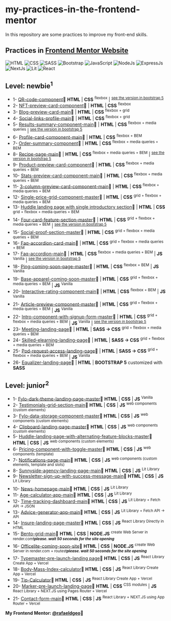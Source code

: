 # my-practices-in-the-frontend-mentor
In this repository are some practices to improve my front-end skills.

Practices in [Frontend Mentor Website](https://www.frontendmentor.io/)
---
![HTML](https://img.shields.io/badge/HTML5-E34F26?style=for-the-badge&logo=html5&logoColor=white)
![CSS](https://img.shields.io/badge/css3-%231572B6.svg?style=for-the-badge&logo=css3&logoColor=white)
![SASS](https://img.shields.io/badge/SASS-hotpink.svg?style=for-the-badge&logo=SASS&logoColor=white)
![Bootstrap](https://img.shields.io/badge/bootstrap-%238511FA.svg?style=for-the-badge&logo=bootstrap&logoColor=white)
![JavaScript](https://img.shields.io/badge/JavaScript-323330?style=for-the-badge&logo=javascript&logoColor=F7DF1E)
![NodeJs](https://img.shields.io/badge/Node%20js-339933?style=for-the-badge&logo=nodedotjs&logoColor=white)
![ExpressJs](https://img.shields.io/badge/Express%20js-000000?style=for-the-badge&logo=express&logoColor=white)
![NextJs](https://img.shields.io/badge/next%20js-000000?style=for-the-badge&logo=nextdotjs&logoColor=white)
![Lit](https://img.shields.io/badge/lit-324FFF?style=for-the-badge&logo=lit&logoColor=white)
![React](https://img.shields.io/badge/React-20232A?style=for-the-badge&logo=react&logoColor=61DAFB)


## Level: newbie<sup>1</sup>

* 1- [QR-code-component](https://rafaeldgeo.github.io/my-practices-in-the-frontend-mentor/newbie/qr-code-component/):link: **HTML** | **CSS** <sup>flexbox</sup> | <sup>[see the version in bootstrap 5](https://rafaeldgeo.github.io/my-practices-in-the-frontend-mentor/newbie/using-frame-works-css/qr-code-component/)</sup>
* 2- [NFT-preview-card-component](https://rafaeldgeo.github.io/my-practices-in-the-frontend-mentor/newbie/nft-preview-card-component/):link: | **HTML** | **CSS** <sup>flexbox</sup>
* 3- [Blog-preview-card-main](https://rafaeldgeo.github.io/my-practices-in-the-frontend-mentor/newbie/blog-preview-card-main/):link: | **HTML** | **CSS** <sup>flexbox + grid</sup>
* 4- [Social-links-profile-main](https://rafaeldgeo.github.io/my-practices-in-the-frontend-mentor/newbie/social-links-profile-main/):link: | **HTML** | **CSS** <sup>flexbox + grid</sup>
* 5- [Results-summary-component-main](https://rafaeldgeo.github.io/my-practices-in-the-frontend-mentor/newbie/results-summary-component-main/):link: | **HTML** | **CSS** <sup>flexbox + media queries</sup> | <sup>[see the version in bootstrap 5](https://rafaeldgeo.github.io/my-practices-in-the-frontend-mentor/newbie/using-frame-works-css/results-summary-component-main/)</sup>
* 6- [Profile-card-component-main](https://rafaeldgeo.github.io/my-practices-in-the-frontend-mentor/newbie/profile-card-component-main/):link: | **HTML** | **CSS** <sup>flexbox + BEM</sup>
* 7- [Order-summary-component](https://rafaeldgeo.github.io/my-practices-in-the-frontend-mentor/newbie/order-summary-component-main/):link: | **HTML** | **CSS** <sup>flexbox + media queries + BEM</sup>
* 8- [Recipe-page-main](https://rafaeldgeo.github.io/my-practices-in-the-frontend-mentor/newbie/recipe-page-main/):link: | **HTML** | **CSS** <sup>flexbox + media queries + BEM</sup> | <sup>[see the version in bootstrap 5](https://rafaeldgeo.github.io/my-practices-in-the-frontend-mentor/newbie/using-frame-works-css/recipe-page-main/)</sup>
* 9- [Product-preview-card-component](https://rafaeldgeo.github.io/my-practices-in-the-frontend-mentor/newbie/product-preview-card-component/):link: | **HTML** | **CSS** <sup>flexbox + media queries + BEM</sup>
* 10- [Stats-preview-card-component-main](https://rafaeldgeo.github.io/my-practices-in-the-frontend-mentor/newbie/stats-preview-card-component-main/):link: | **HTML** | **CSS** <sup>flexbox + media queries + BEM</sup>
* 11- [3-column-preview-card-component-main](https://rafaeldgeo.github.io/my-practices-in-the-frontend-mentor/newbie/column-3-preview-card-component-main/):link: | **HTML** | **CSS** <sup>flexbox + media queries + BEM</sup>
* 12- [Single-price-grid-component-master](https://rafaeldgeo.github.io/my-practices-in-the-frontend-mentor/newbie/single-price-grid-component-master/):link: | **HTML** | **CSS** <sup>grid + flexbox + media queries + BEM</sup>
* 13- [Huddle landing page with single introductory section](https://rafaeldgeo.github.io/my-practices-in-the-frontend-mentor/newbie/huddle-landing-page/):link: | **HTML** | **CSS** <sup>grid + flexbox + media queries + BEM</sup>
* 14- [Four-card-feature-section-master](https://rafaeldgeo.github.io/my-practices-in-the-frontend-mentor/newbie/four-card-feature-section-master/):link: | **HTML** | **CSS** <sup>grid + flexbox + media queries + BEM</sup> | <sup>[see the version in bootstrap 5](https://rafaeldgeo.github.io/my-practices-in-the-frontend-mentor/newbie/using-frame-works-css/four-card-feature-section-master/)</sup>
* 15- [Social-proof-section-master](https://rafaeldgeo.github.io/my-practices-in-the-frontend-mentor/newbie/social-proof-section-master/):link: | **HTML** | **CSS** <sup>grid + flexbox + media queries + BEM</sup> 
* 16- [Faq-accordion-card-main](https://rafaeldgeo.github.io/my-practices-in-the-frontend-mentor/newbie/faq-accordion-card-main/):link: | **HTML** | **CSS** <sup>grid + flexbox + media queries + BEM</sup>
* 17- [Faq-accordion-main](https://rafaeldgeo.github.io/my-practices-in-the-frontend-mentor/newbie/faq-accordion-main/):link: | **HTML** | **CSS** <sup>flexbox + media queries + BEM</sup> | **JS** <sup>Vanilla</sup> | <sup>[see the version in bootstrap 5](https://rafaeldgeo.github.io/my-practices-in-the-frontend-mentor/newbie/using-frame-works-css/faq-accordion-main/)</sup>
* 18- [Ping-coming-soon-page-master](https://rafaeldgeo.github.io/my-practices-in-the-frontend-mentor/newbie/ping-coming-soon-page-master/):link: | **HTML** | **CSS** <sup>flexbox + BEM</sup> | **JS** <sup>Vanilla</sup>
* 19- [Base-apparel-coming-soon-master](https://rafaeldgeo.github.io/my-practices-in-the-frontend-mentor/newbie/base-apparel-coming-soon-master/):link: | **HTML** | **CSS** <sup>grid + flexbox + media queries + BEM</sup> | **JS** <sup>Vanilla</sup>
* 20- [Interactive-rating-component-main](https://rafaeldgeo.github.io/my-practices-in-the-frontend-mentor/newbie/interactive-rating-component-main/):link: | **HTML** | **CSS** <sup>flexbox + BEM</sup> | **JS** <sup>Vanilla</sup>
* 21- [Article-preview-component-master](https://rafaeldgeo.github.io/my-practices-in-the-frontend-mentor/newbie/article-preview-component-master/):link: | **HTML** | **CSS** <sup>grid + flexbox + media queries + BEM</sup> | **JS** <sup>Vanilla</sup>
* 22- [Intro-component-with-signup-form-master](https://rafaeldgeo.github.io/my-practices-in-the-frontend-mentor/newbie/intro-component-with-signup-form-master/):link: | **HTML** | **CSS** <sup>grid + flexbox + media queries + BEM</sup> | **JS** <sup>Vanilla</sup> | <sup>[see the version in bootstrap 5](https://rafaeldgeo.github.io/my-practices-in-the-frontend-mentor/newbie/using-frame-works-css/intro-component-with-signup-form-master/)</sup>
* 23- [Meeting-landing-page](https://rafaeldgeo.github.io/my-practices-in-the-frontend-mentor/newbie/meet-landing-page/):link: | **HTML** | **SASS -> CSS**  <sup>grid + flexbox + media queries + BEM</sup>
* 24- [Skilled-elearning-landing-page](https://rafaeldgeo.github.io/my-practices-in-the-frontend-mentor/newbie/skilled-elearning-landing-page/):link: | **HTML** | **SASS -> CSS**  <sup>grid + flexbox + media queries + BEM</sup>
* 25- [Pod-request-access-landing-page](https://rafaeldgeo.github.io/my-practices-in-the-frontend-mentor/newbie/pod-request-access-landing-page/):link: | **HTML** | **SASS -> CSS**  <sup>grid + flexbox + media queries + BEM</sup> | **JS** <sup>Vanilla</sup>
* 26- [Equalizer-landing-page](https://rafaeldgeo.github.io/my-practices-in-the-frontend-mentor/newbie/equalizer-landing-page/):link: | **HTML** | **BOOTSTRAP 5** customized with **SASS** 


## Level: junior<sup>2</sup>

* 1- [Fylo-dark-theme-landing-page-master](https://rafaeldgeo.github.io/my-practices-in-the-frontend-mentor/junior/fylo-dark-theme-landing-page-master/):link: **HTML** | **CSS** | **JS** <sup>Vanilla</sup>
* 2- [Testimonials-grid-section-main](https://rafaeldgeo.github.io/my-practices-in-the-frontend-mentor/junior/testimonials-grid-section-main/):link: **HTML** | **CSS** | **JS** <sup>web components (custom elements)</sup>
* 3- [Fylo-data-storage-component-master](https://rafaeldgeo.github.io/my-practices-in-the-frontend-mentor/junior/fylo-data-storage-component-master/):link: **HTML** | **CSS** | **JS** <sup>web components (custom elements)</sup>
* 4- [Clipboard-landing-page-master](https://rafaeldgeo.github.io/my-practices-in-the-frontend-mentor/junior/clipboard-landing-page-master/):link: **HTML** | **CSS** | **JS** <sup>web components (custom elements)</sup>
* 5- [Huddle-landing-page-with-alternating-feature-blocks-master](https://rafaeldgeo.github.io/my-practices-in-the-frontend-mentor/junior/huddle-landing-page-with-blocks-master/):link: **HTML** | **CSS** | **JS** <sup>web components (custom elements)</sup>
* 6- [Pricing-component-with-toggle-master](https://rafaeldgeo.github.io/my-practices-in-the-frontend-mentor/junior/pricing-component-with-toggle-master//):link: **HTML** | **CSS** | **JS** <sup>web components (template)</sup>
* 7- [Notifications-page-main](https://rafaeldgeo.github.io/my-practices-in-the-frontend-mentor/junior/notifications-page-main/):link: **HTML** | **CSS** | **JS** <sup>web components (custom elements, template and slots)</sup>
* 8- [Sunnyside-agency-landing-page-main](https://rafaeldgeo.github.io/my-practices-in-the-frontend-mentor/junior/sunnyside-agency-landing-page-main/):link: **HTML** | **CSS** | **JS** <sup>Lit Library</sup>
* 9- [Newsletter-sign-up-with-success-message-main](https://rafaeldgeo.github.io/my-practices-in-the-frontend-mentor/junior/newsletter-sign-up-with-success-message-main/):link: **HTML** | **CSS** | **JS** <sup>Lit Library</sup>
* 10- [News-homepage-main](https://rafaeldgeo.github.io/my-practices-in-the-frontend-mentor/junior/news-homepage-main/):link: **HTML** | **CSS** | **JS** <sup>Lit Library</sup>
* 11- [Age-calculator-app-main](https://rafaeldgeo.github.io/my-practices-in-the-frontend-mentor/junior/age-calculator-app-main/):link: **HTML** | **CSS** | **JS** <sup>Lit Library</sup>
* 12- [Time-tracking-dashboard-main](https://rafaeldgeo.github.io/my-practices-in-the-frontend-mentor/junior/time-tracking-dashboard-main/):link: **HTML** | **CSS** | **JS** <sup>Lit Library + Fetch API -> JSON</sup>
* 13- [Advice-generator-app-main](https://rafaeldgeo.github.io/my-practices-in-the-frontend-mentor/junior/advice-generator-app-main/):link: **HTML** | **CSS** | **JS** <sup>Lit Library + Fetch API -> API</sup>
* 14- [Insure-landing-page-master](https://rafaeldgeo.github.io/my-practices-in-the-frontend-mentor/junior/insure-landing-page-master/):link: **HTML** | **CSS** | **JS** <sup>React Library Directly in HTML</sup>
* 15- [Bento-grid-main](https://rafaeldgeo-bento-grid-page.onrender.com/):link: **HTML** | **CSS** | **NODE.JS** <sup>create Web Server in render.com</sup><sup>:heavy_exclamation_mark:***please. wait 50 seconds for the site opening***</sup>
* 16- [Officelite-coming-soon-site](https://rafaeldgeo-officelite-coming-soon-site.onrender.com):link: **HTML** | **CSS** | **NODE.JS** <sup>create Web Server in render.com + routes</sup><sup>:heavy_exclamation_mark:***please. wait 50 seconds for the site opening***</sup>
* 17- [Typemaster-pre-launch-landing page](https://rafaeldgeo-typemaster-pre-launch.vercel.app/):link: **HTML** | **CSS** | **JS** <sup>React Library Create App + Vercel</sup>
* 18- [Body-Mass-Index-calculator](https://rafaeldgeo-body-mass-calculator.vercel.app/):link: **HTML** | **CSS** | **JS** <sup>React Library Create App + Vercel</sup>
* 19- [Tip-Calculator](https://rafaeldgeo-tip-calculator.vercel.app/):link: **HTML** | **CSS** | **JS** <sup>React Library Create App + Vercel</sup>
* 20- [Marker-pre-launch-landing-page](https://rafaeldgeo-marker-pre-launch.vercel.app/):link: **HTML** | **CSS** <sup>CSS modules</sup> | **JS** <sup>React Library + NEXT.JS using Pages Router + Vercel</sup>
* 21- [Contact-form-main](https://rafaeldgeo-contact-form-main.vercel.app/):link: **HTML** | **CSS** | **JS** <sup>React Library + NEXT.JS using App Router + Vercel</sup>

**My Frontend Mentor: [@rafaeldgeo](https://www.frontendmentor.io/profile/rafaeldgeo)**:link:
